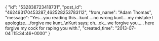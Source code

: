  {
   "id": "532838723418731",
   "post_id": "462493170453287_462528253783112",
   "from_name": "Adam Thomas",
   "message": "Yes...you reading this...kunt....no wrong kunt....my mistake I apologize....forgive me kunt..\nKurt says; oh...ok...we forgive you..... here forgive my cock for raping you with.",
   "created_time": "2013-07-04T15:34:46+0000"
 }

